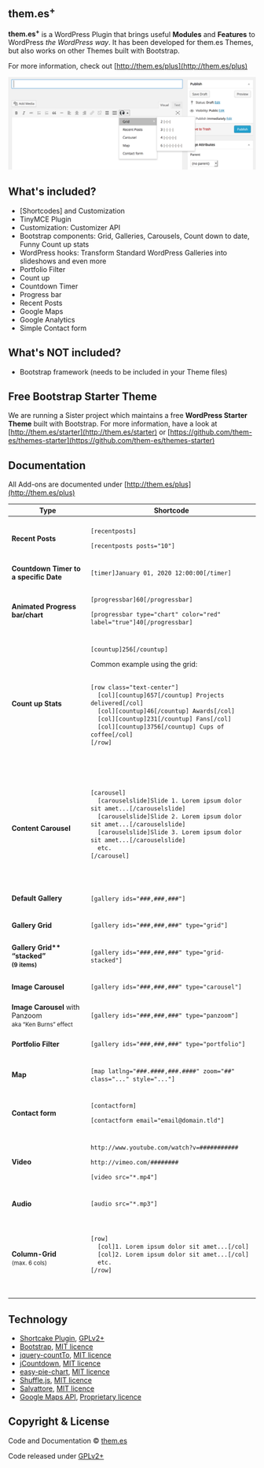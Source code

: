 ## them.es<sup>+</sup>

**them.es<sup>+</sup>** is a WordPress Plugin that brings useful **Modules** and **Features** to WordPress *the WordPress way*. It has been developed for them.es Themes, but also works on other Themes built with Bootstrap.

For more information, check out [http://them.es/plus](http://them.es/plus)

![Alt text](/screenshot.png?raw=true)


## What's included?
* [Shortcodes] and Customization
* TinyMCE Plugin
* Customization: Customizer API
* Bootstrap components: Grid, Galleries, Carousels, Count down to date, Funny Count up stats
* WordPress hooks: Transform Standard WordPress Galleries into slideshows and even more
* Portfolio Filter
* Count up
* Countdown Timer
* Progress bar
* Recent Posts
* Google Maps
* Google Analytics
* Simple Contact form


## What's NOT included?
* Bootstrap framework (needs to be included in your Theme files)


## Free Bootstrap Starter Theme
We are running a Sister project which maintains a free **WordPress Starter Theme** built with Bootstrap. For more information, have a look at [http://them.es/starter](http://them.es/starter) or [https://github.com/them-es/themes-starter](https://github.com/them-es/themes-starter)


## Documentation
All Add-ons are documented under [http://them.es/plus](http://them.es/plus)

<table>
<thead>
<tr>
    <th>Type</th>
    <th>Shortcode</th>
</tr>
</thead>
<tbody>
<tr>
    <td></td>
    <td></td>
</tr>
<tr>
    <td><strong>Recent Posts</strong></td>
    <td>
        <pre><code>[recentposts]</code></pre>
        <pre><code>[recentposts posts="10"]</code></pre>
    </td>
</tr>
<tr>
    <td></td>
    <td></td>
</tr>
<tr>
    <td><strong>Countdown Timer to a specific Date</strong></td>
    <td>
        <pre><code>[timer]January 01, 2020 12:00:00[/timer]</code></pre>
    </td>
</tr>
<tr>
    <td></td>
    <td></td>
</tr>
<tr>
    <td><strong>Animated Progress bar/chart</strong></td>
    <td>
        <pre><code>[progressbar]60[/progressbar]</code></pre>
		<pre><code>[progressbar type="chart" color="red" label="true"]40[/progressbar]</code></pre>
    </td>
</tr>
<tr>
    <td></td>
    <td></td>
</tr>
<tr>
    <td><strong>Count up Stats</strong></td>
    <td>
        <pre><code>[countup]256[/countup]</code></pre>
Common example using the grid:
        <pre>
        <code>
[row class="text-center"]
  [col][countup]657[/countup] Projects delivered[/col]
  [col][countup]46[/countup] Awards[/col]
  [col][countup]231[/countup] Fans[/col]
  [col][countup]3756[/countup] Cups of coffee[/col]
[/row]
        </code>
        </pre>
    </td>
</tr>
<tr>
    <td></td>
    <td></td>
</tr>
<tr>
    <td><strong>Content Carousel</strong></td>
    <td>
        <pre>
        <code>
[carousel]
  [carouselslide]Slide 1. Lorem ipsum dolor sit amet...[/carouselslide]
  [carouselslide]Slide 2. Lorem ipsum dolor sit amet...[/carouselslide]
  [carouselslide]Slide 3. Lorem ipsum dolor sit amet...[/carouselslide]
  etc.
[/carousel]
        </code>
        </pre>
    </td>
</tr>
<tr>
    <td></td>
    <td></td>
</tr>
<tr>
    <td><strong>Default Gallery</strong></td>
    <td><pre><code>[gallery ids="###,###,###"]</code></pre></td>
</tr>
<tr>
    <td></td>
    <td></td>
</tr>
<tr>
    <td><strong>Gallery Grid</strong></td>
    <td><pre><code>[gallery ids="###,###,###" type="grid"]</code></pre></td>
</tr>
<tr>
    <td></td>
    <td></td>
</tr>
<tr>
    <td><strong>Gallery Grid** “stacked”<br><small>(9 items)</small></td>
    <td><pre><code>[gallery ids="###,###,###" type="grid-stacked"]</code></pre></td>
</tr>
<tr>
    <td></td>
    <td></td>
</tr>
<tr>
    <td><strong>Image Carousel</strong></td>
    <td><pre><code>[gallery ids="###,###,###" type="carousel"]</code></pre></td>
</tr>
<tr>
    <td></td>
    <td></td>
</tr>
<tr>
    <td><strong>Image Carousel</strong> with Panzoom<br><small>aka “Ken Burns” effect</small></td>
    <td><pre><code>[gallery ids="###,###,###" type="panzoom"]</code></pre></td>
</tr>
<tr>
    <td></td>
    <td></td>
</tr>
<tr>
    <td><strong>Portfolio Filter</strong></td>
    <td><pre><code>[gallery ids="###,###,###" type="portfolio"]</code></pre></td>
</tr>
<tr>
    <td></td>
    <td></td>
</tr>
<tr>
    <td><strong>Map</strong></td>
    <td><pre><code>[map latlng="###.####,###.####" zoom="##" class="..." style="..."]</code></pre></td>
</tr>
<tr>
    <td></td>
    <td></td>
</tr>
<tr>
    <td><strong>Contact form</strong></td>
    <td>
		<pre><code>[contactform]</code></pre>
		<pre><code>[contactform email="email@domain.tld"]</code></pre>
	</td>
</tr>
<tr>
    <td></td>
    <td></td>
</tr>
<tr>
    <td><strong>Video</strong></td>
    <td>
        <pre><code>http://www.youtube.com/watch?v=###########</code></pre>
        <pre><code>http://vimeo.com/########</code></pre>
        <pre><code>[video src="*.mp4"]</code></pre>
    </td>
</tr>
<tr>
    <td></td>
    <td></td>
</tr>
<tr>
    <td><strong>Audio</strong></td>
    <td><pre><code>[audio src="*.mp3"]</code></pre></td>
</tr>
<tr>
    <td></td>
    <td></td>
</tr>
<tr>
    <td><strong>Column-Grid</strong><br><small>(max. 6 cols)</small></td>
    <td>
        <pre>
        <code>
[row]
  [col]1. Lorem ipsum dolor sit amet...[/col]
  [col]2. Lorem ipsum dolor sit amet...[/col]
  etc.
[/row]
        </code>
        </pre>
    </td>
</tr>
</tbody>
</table>


## Technology

* [Shortcake Plugin](https://github.com/fusioneng/Shortcake), [GPLv2+](https://github.com/fusioneng/Shortcake/blob/master/LICENSE)
* [Bootstrap](https://github.com/twbs/bootstrap), [MIT licence](https://github.com/twbs/bootstrap/blob/master/LICENSE)
* [jquery-countTo](https://github.com/mhuggins/jquery-countTo), [MIT licence](https://github.com/mhuggins/jquery-countTo/blob/master/LICENSE.txt)
* [jCountdown](https://github.com/tomgrohl/jCountdown), [MIT licence](https://github.com/tomgrohl/jCountdown/blob/master/license.txt)
* [easy-pie-chart](https://github.com/rendro/easy-pie-chart), [MIT licence](https://github.com/rendro/easy-pie-chart/blob/master/LICENSE)
* [Shuffle.js](https://github.com/Vestride/Shuffle), [MIT licence](https://github.com/Vestride/Shuffle/blob/master/LICENSE)
* [Salvattore](https://github.com/rnmp/salvattore), [MIT licence](https://github.com/rnmp/salvattore/blob/master/LICENSE)
* [Google Maps API](https://developers.google.com/maps), [Proprietary licence](https://developers.google.com/maps/licensing)


## Copyright & License

Code and Documentation &copy; [them.es](http://them.es)

Code released under [GPLv2+](http://www.gnu.org/licenses/gpl-2.0.html)